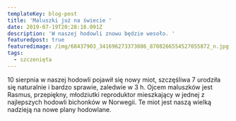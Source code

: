 ```yaml
---
templateKey: blog-post
title: 'Maluszki już na świecie '
date: 2019-07-19T20:28:18.091Z
description: 'W naszej hodowli znowu będzie wesoło. '
featuredpost: true
featuredimage: /img/68437903_341696273373086_8708266554527055872_n.jpg
tags:
  - szczenięta
---
```

10 sierpnia w naszej hodowli pojawił się nowy miot, szczęśliwa 7 urodziła się naturalnie i bardzo sprawie, zaledwie w 3 h. Ojcem maluszków jest Rasmus, przepiękny, młodziutki reproduktor mieszkający w jednej z najlepszych hodowli bichonków w Norwegii. Te miot jest naszą wielką nadzieją na nowe plany hodowlane.
